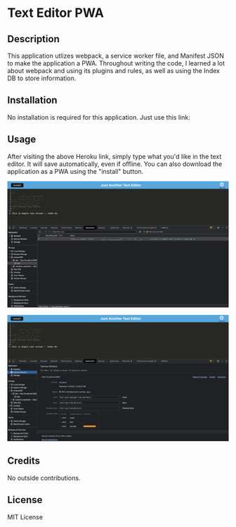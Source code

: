 # Text Editor PWA

## Description

This application utlizes webpack, a service worker file, and Manifest JSON to make the application a PWA. Throughout writing the code, I learned a lot about webpack and using its plugins and rules, as well as using the Index DB to store information.

## Installation

No installation is required for this application. Just use this link: 

## Usage

After visiting the above Heroku link, simply type what you'd like in the text editor. It will save automatically, even if offline. You can also download the application as a PWA using the "install" button.

![Project screenshot 1](./assets/screenshot1.png)

![Project screenshot 2](./assets/screenshot2.png)

## Credits

No outside contributions.

## License

MIT License